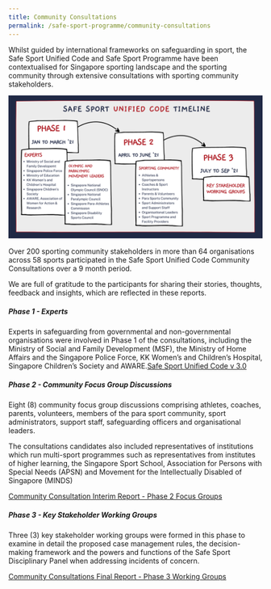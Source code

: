 ```yaml
---
title: Community Consultations
permalink: /safe-sport-programme/community-consultations
---
```

Whilst guided by international frameworks on safeguarding in sport, the Safe Sport Unified Code and Safe Sport Programme have been contextualised for Singapore sporting landscape and the sporting community through extensive consultations with sporting community stakeholders. 


![Alt text for image on Isomer site](/images/SSUC%20Timeline.png)


Over 200 sporting community stakeholders in more than 64 organisations across 58 sports participated in the Safe Sport Unified Code Community Consultations over a 9 month period.

We are full of gratitude to the participants for sharing their stories, thoughts, feedback and insights, which are reflected in these reports.





#####  Phase 1 - Experts


Experts in safeguarding from governmental and non-governmental organisations were involved in Phase 1 of the consultations, including the Ministry of Social and Family Development (MSF), the Ministry of Home Affairs and the Singapore Police Force, KK Women’s and Children’s Hospital, Singapore Children’s Society and AWARE.[Safe Sport Unified Code v 3.0](/files/community-consultations/Safe%20Sport%20Unified%20Code.pdf)

##### Phase 2 -  Community Focus Group Discussions

Eight (8) community focus group discussions comprising athletes, coaches, parents, volunteers, members of the para sport community, sport administrators, support staff, safeguarding officers and organisational leaders. 

The consultations candidates also included representatives of institutions which run multi-sport programmes such as representatives from institutes of higher learning, the Singapore Sport School, Association for Persons with Special Needs (APSN) and Movement for the Intellectually Disabled of Singapore (MINDS) 

[Community Consultation Interim Report - Phase 2 Focus Groups](/files/community-consultations/Community%20Consultation%20Interim%20Report.pdf)

##### Phase 3 - Key Stakeholder Working Groups

Three (3) key stakeholder working groups were formed in this  phase to examine in detail the proposed case management rules, the decision-making framework and the powers and functions of the Safe Sport Disciplinary Panel when addressing incidents of concern. 

[Community Consultations Final Report - Phase 3 Working Groups](/files/community-consultations/Phase%203%20Safe%20Sport%20Unified%20Code%20Consultations%20Final%20Report.pdf)